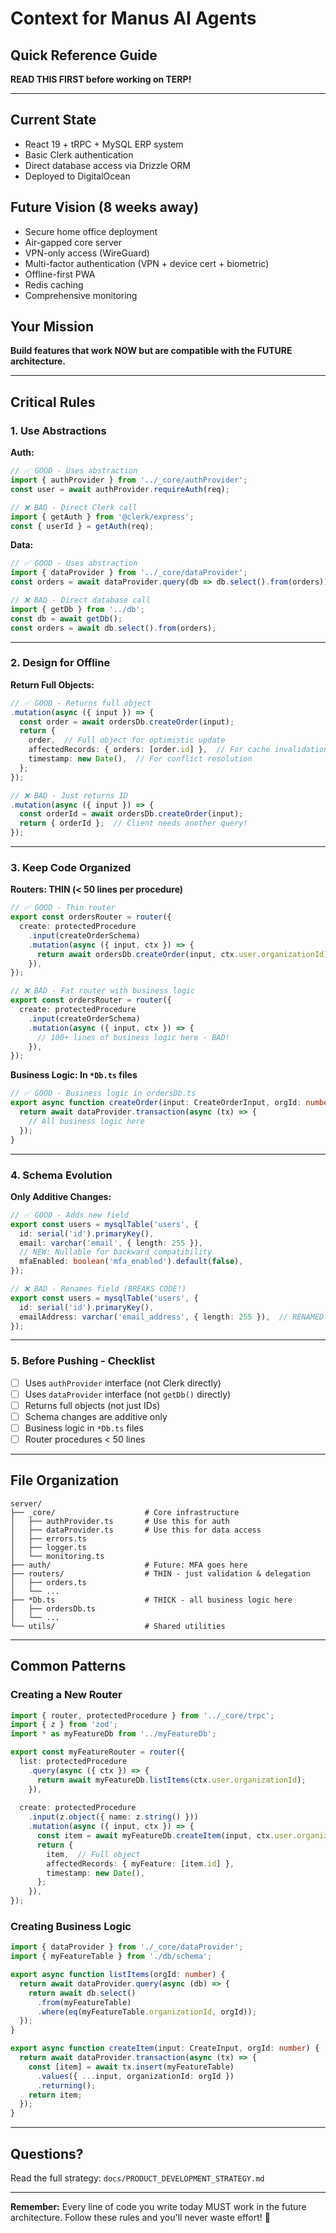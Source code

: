 # Context for Manus AI Agents
## Quick Reference Guide

**READ THIS FIRST before working on TERP!**

---

## Current State
- React 19 + tRPC + MySQL ERP system
- Basic Clerk authentication  
- Direct database access via Drizzle ORM
- Deployed to DigitalOcean

## Future Vision (8 weeks away)
- Secure home office deployment
- Air-gapped core server
- VPN-only access (WireGuard)
- Multi-factor authentication (VPN + device cert + biometric)
- Offline-first PWA
- Redis caching
- Comprehensive monitoring

## Your Mission
**Build features that work NOW but are compatible with the FUTURE architecture.**

---

## Critical Rules

### 1. Use Abstractions

**Auth:**
```typescript
// ✅ GOOD - Uses abstraction
import { authProvider } from '../_core/authProvider';
const user = await authProvider.requireAuth(req);

// ❌ BAD - Direct Clerk call
import { getAuth } from '@clerk/express';
const { userId } = getAuth(req);
```

**Data:**
```typescript
// ✅ GOOD - Uses abstraction
import { dataProvider } from '../_core/dataProvider';
const orders = await dataProvider.query(db => db.select().from(orders));

// ❌ BAD - Direct database call
import { getDb } from '../db';
const db = await getDb();
const orders = await db.select().from(orders);
```

---

### 2. Design for Offline

**Return Full Objects:**
```typescript
// ✅ GOOD - Returns full object
.mutation(async ({ input }) => {
  const order = await ordersDb.createOrder(input);
  return {
    order,  // Full object for optimistic update
    affectedRecords: { orders: [order.id] },  // For cache invalidation
    timestamp: new Date(),  // For conflict resolution
  };
});

// ❌ BAD - Just returns ID
.mutation(async ({ input }) => {
  const orderId = await ordersDb.createOrder(input);
  return { orderId };  // Client needs another query!
});
```

---

### 3. Keep Code Organized

**Routers: THIN (< 50 lines per procedure)**
```typescript
// ✅ GOOD - Thin router
export const ordersRouter = router({
  create: protectedProcedure
    .input(createOrderSchema)
    .mutation(async ({ input, ctx }) => {
      return await ordersDb.createOrder(input, ctx.user.organizationId);
    }),
});

// ❌ BAD - Fat router with business logic
export const ordersRouter = router({
  create: protectedProcedure
    .input(createOrderSchema)
    .mutation(async ({ input, ctx }) => {
      // 100+ lines of business logic here - BAD!
    }),
});
```

**Business Logic: In `*Db.ts` files**
```typescript
// ✅ GOOD - Business logic in ordersDb.ts
export async function createOrder(input: CreateOrderInput, orgId: number) {
  return await dataProvider.transaction(async (tx) => {
    // All business logic here
  });
}
```

---

### 4. Schema Evolution

**Only Additive Changes:**
```typescript
// ✅ GOOD - Adds new field
export const users = mysqlTable('users', {
  id: serial('id').primaryKey(),
  email: varchar('email', { length: 255 }),
  // NEW: Nullable for backward compatibility
  mfaEnabled: boolean('mfa_enabled').default(false),
});

// ❌ BAD - Renames field (BREAKS CODE!)
export const users = mysqlTable('users', {
  id: serial('id').primaryKey(),
  emailAddress: varchar('email_address', { length: 255 }),  // RENAMED!
});
```

---

### 5. Before Pushing - Checklist

- [ ] Uses `authProvider` interface (not Clerk directly)
- [ ] Uses `dataProvider` interface (not `getDb()` directly)
- [ ] Returns full objects (not just IDs)
- [ ] Schema changes are additive only
- [ ] Business logic in `*Db.ts` files
- [ ] Router procedures < 50 lines

---

## File Organization

```
server/
├── _core/                    # Core infrastructure
│   ├── authProvider.ts       # Use this for auth
│   ├── dataProvider.ts       # Use this for data access
│   ├── errors.ts
│   ├── logger.ts
│   └── monitoring.ts
├── auth/                     # Future: MFA goes here
├── routers/                  # THIN - just validation & delegation
│   ├── orders.ts
│   └── ...
├── *Db.ts                    # THICK - all business logic here
│   ├── ordersDb.ts
│   └── ...
└── utils/                    # Shared utilities
```

---

## Common Patterns

### Creating a New Router

```typescript
import { router, protectedProcedure } from '../_core/trpc';
import { z } from 'zod';
import * as myFeatureDb from '../myFeatureDb';

export const myFeatureRouter = router({
  list: protectedProcedure
    .query(async ({ ctx }) => {
      return await myFeatureDb.listItems(ctx.user.organizationId);
    }),
    
  create: protectedProcedure
    .input(z.object({ name: z.string() }))
    .mutation(async ({ input, ctx }) => {
      const item = await myFeatureDb.createItem(input, ctx.user.organizationId);
      return {
        item,  // Full object
        affectedRecords: { myFeature: [item.id] },
        timestamp: new Date(),
      };
    }),
});
```

### Creating Business Logic

```typescript
import { dataProvider } from './_core/dataProvider';
import { myFeatureTable } from './db/schema';

export async function listItems(orgId: number) {
  return await dataProvider.query(async (db) => {
    return await db.select()
      .from(myFeatureTable)
      .where(eq(myFeatureTable.organizationId, orgId));
  });
}

export async function createItem(input: CreateInput, orgId: number) {
  return await dataProvider.transaction(async (tx) => {
    const [item] = await tx.insert(myFeatureTable)
      .values({ ...input, organizationId: orgId })
      .returning();
    return item;
  });
}
```

---

## Questions?

Read the full strategy: `docs/PRODUCT_DEVELOPMENT_STRATEGY.md`

---

**Remember:** Every line of code you write today MUST work in the future architecture. Follow these rules and you'll never waste effort! 🎯

